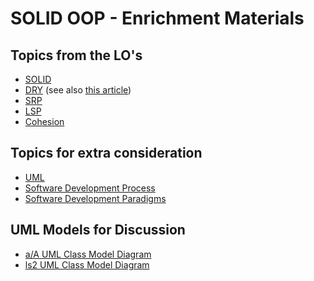# SOLID OOP - Enrichment Materials

## Topics from the LO's

* [SOLID](https://en.wikipedia.org/wiki/SOLID)
* [DRY](https://en.wikipedia.org/wiki/Don%27t_repeat_yourself)
(see also [this article](http://wiki.c2.com/?DontRepeatYourself))
* [SRP](https://en.wikipedia.org/wiki/Single-responsibility_principle)
* [LSP](https://en.wikipedia.org/wiki/Behavioral_subtyping)
* [Cohesion](https://en.wikipedia.org/wiki/Cohesion_(computer_science))


## Topics for extra consideration

* [UML](https://en.wikipedia.org/wiki/Unified_Modeling_Language)
* [Software Development Process](https://en.wikipedia.org/wiki/Software_development_process)
* [Software Development Paradigms](https://en.wikipedia.org/wiki/Programming_paradigm)

## UML Models for Discussion

* [a/A UML Class Model Diagram](./aa-class-diagram.pdf)
* [ls2 UML Class Model Diagram](./ls2.pdf)
